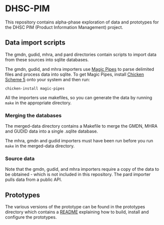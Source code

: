 # DHSC-PIM

This repository contains alpha-phase exploration of data and prototypes for the DHSC PIM (Product Information Management) project.

## Data import scripts

The gmdn, gudid, mhra, and pard directories contain scripts to import data from these sources into sqlite databases.

The gmdn, gudid, and mhra importers use [Magic
Pipes](https://www.kitten-technologies.co.uk/project/magic-pipes) to parse
delimited files and process data into sqlite. To get Magic Pipes, install [Chicken Scheme 5](http://call-cc.org/) onto your system and then run:

```
chicken-install magic-pipes
```

All the importers use makefiles, so you can generate the data by running `make`
in the appropriate directory.

### Merging the databases

The merged-data directory contains a Makefile to merge the GMDN, MHRA and GUDID data into a single .sqlite database.

The mhra, gmdn and gudid importers must have been run before you run `make` in the merged-data directory.

### Source data

Note that the gmdn, gudid, and mhra importers require a copy of the data to be obtained - which is not included in this repository. The pard importer pulls data from a public API.

## Prototypes

The various versions of the prototype can be found in the prototypes directory which contains a [README](./prototypes/README.md) explaining how to build, install and configure the prototypes.
